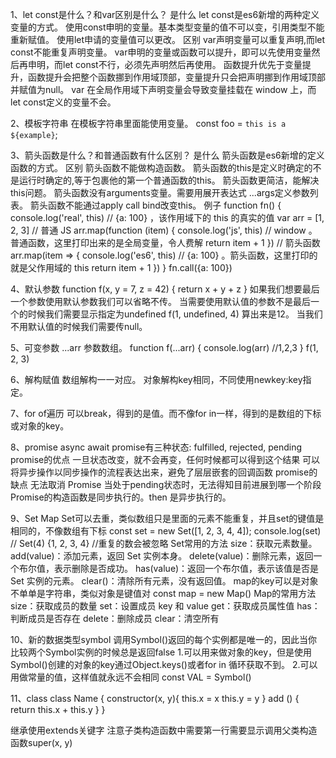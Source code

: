 1、let const是什么？和var区别是什么？
  是什么
    let const是es6新增的两种定义变量的方式。
    使用const申明的变量。基本类型变量的值不可以变，引用类型不能重新赋值。
    使用let申请的变量值可以更改。
  区别
    var声明变量可以重复声明,而let const不能重复声明变量。
    var申明的变量或函数可以提升，即可以先使用变量然后再申明，而let const不行，必须先声明然后再使用。
    函数提升优先于变量提升，函数提升会把整个函数挪到作用域顶部，变量提升只会把声明挪到作用域顶部并赋值为null。
    var 在全局作用域下声明变量会导致变量挂载在 window 上，而let const定义的变量不会。

2、模板字符串
  在模板字符串里面能使用变量。
  const foo = `this is a ${example}`;
 
3、箭头函数是什么？和普通函数有什么区别？
  是什么
    箭头函数是es6新增的定义函数的方式。
  区别
    箭头函数不能做构造函数。
    箭头函数的this是定义时确定的不是运行时确定的,等于包裹他的第一个普通函数的this。
    箭头函数更简洁，能解决this问题。
    箭头函数没有arguments变量。需要用展开表达式 ...args定义参数列表。
    箭头函数不能通过apply call bind改变this。
  例子
    function fn() {
      console.log('real', this)  // {a: 100} ，该作用域下的 this 的真实的值
      var arr = [1, 2, 3]
      // 普通 JS
      arr.map(function (item) {
        console.log('js', this)  // window 。普通函数，这里打印出来的是全局变量，令人费解
        return item + 1
      })
      // 箭头函数
      arr.map(item => {
        console.log('es6', this)  // {a: 100} 。箭头函数，这里打印的就是父作用域的 this
        return item + 1
      })
    }
    fn.call({a: 100})
 
4、默认参数
  function f(x, y = 7, z = 42) {
    return x + y + z
  }
  如果我们想要最后一个参数使用默认参数我们可以省略不传。
  当需要使用默认值的参数不是最后一个的时候我们需要显示指定为undefined f(1, undefined, 4) 算出来是12。
  当我们不用默认值的时候我们需要传null。

5、可变参数
  ...arr 参数数组。
  function f(...arr) {
    console.log(arr) //1,2,3
  }
  f(1, 2, 3)

6、解构赋值
  数组解构一一对应。
  对象解构key相同，不同使用newkey:key指定。

7、for of遍历
  可以break，得到的是值。而不像for in一样，得到的是数组的下标或对象的key。
 
8、promise async await
  promise有三种状态: fulfilled, rejected, pending
  promise的优点
    一旦状态改变，就不会再变，任何时候都可以得到这个结果
    可以将异步操作以同步操作的流程表达出来，避免了层层嵌套的回调函数
  promise的缺点
    无法取消 Promise
    当处于pending状态时，无法得知目前进展到哪一个阶段
  Promise的构造函数是同步执行的。then 是异步执行的。

9、Set Map
  Set可以去重，类似数组只是里面的元素不能重复，并且set的键值是相同的，不像数组有下标
    const set = new Set([1, 2, 3, 4, 4]);
    console.log(set) // Set(4) {1, 2, 3, 4} //重复的数会被忽略
    Set常用的方法
      size：获取元素数量。
      add(value)：添加元素，返回 Set 实例本身。
      delete(value)：删除元素，返回一个布尔值，表示删除是否成功。
      has(value)：返回一个布尔值，表示该值是否是 Set 实例的元素。
      clear()：清除所有元素，没有返回值。
  map的key可以是对象不单单是字符串，类似对象是键值对
    const map = new Map()
    Map的常用方法
      size：获取成员的数量
      set：设置成员 key 和 value
      get：获取成员属性值
      has：判断成员是否存在
      delete：删除成员
      clear：清空所有

10、新的数据类型symbol
  调用Symbol()返回的每个实例都是唯一的，因此当你比较两个Symbol实例的时候总是返回false
  1.可以用来做对象的key，但是使用Symbol()创建的对象的key通过Object.keys()或者for in 循环获取不到。
  2.可以用做常量的值，这样值就永远不会相同 const VAL = Symbol()

11、class
  class Name {
    constructor(x, y){
      this.x = x
      this.y = y
    }
    add () {
      return this.x + this.y
    }
  }

  继承使用extends关键字 注意子类构造函数中需要第一行需要显示调用父类构造函数super(x, y)
